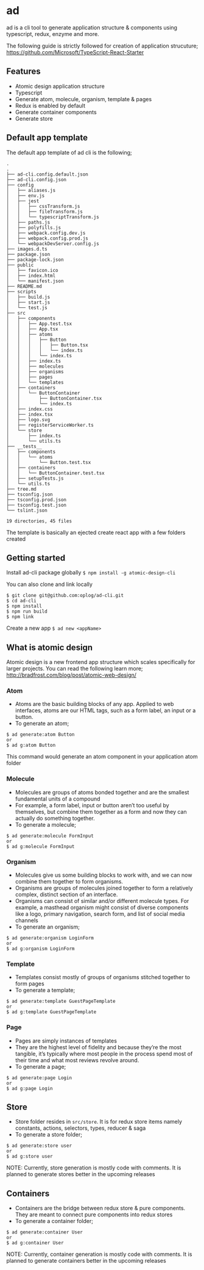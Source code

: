 # ad
ad is a cli tool to generate application structure & components using typescript, redux, enzyme and more.

The following guide is strictly followed for creation of application strucuture;
https://github.com/Microsoft/TypeScript-React-Starter

## Features
- Atomic design application structure
- Typescript
- Generate atom, molecule, organism, template & pages
- Redux is enabled by default
- Generate container components
- Generate store

## Default app template
The default app template of ad cli is the following;
```
.
.
├── ad-cli.config.default.json
├── ad-cli.config.json
├── config
│   ├── aliases.js
│   ├── env.js
│   ├── jest
│   │   ├── cssTransform.js
│   │   ├── fileTransform.js
│   │   └── typescriptTransform.js
│   ├── paths.js
│   ├── polyfills.js
│   ├── webpack.config.dev.js
│   ├── webpack.config.prod.js
│   └── webpackDevServer.config.js
├── images.d.ts
├── package.json
├── package-lock.json
├── public
│   ├── favicon.ico
│   ├── index.html
│   └── manifest.json
├── README.md
├── scripts
│   ├── build.js
│   ├── start.js
│   └── test.js
├── src
│   ├── components
│   │   ├── App.test.tsx
│   │   ├── App.tsx
│   │   ├── atoms
│   │   │   ├── Button
│   │   │   │   ├── Button.tsx
│   │   │   │   └── index.ts
│   │   │   └── index.ts
│   │   ├── index.ts
│   │   ├── molecules
│   │   ├── organisms
│   │   ├── pages
│   │   └── templates
│   ├── containers
│   │   └── ButtonContainer
│   │       ├── ButtonContainer.tsx
│   │       └── index.ts
│   ├── index.css
│   ├── index.tsx
│   ├── logo.svg
│   ├── registerServiceWorker.ts
│   └── store
│       ├── index.ts
│       └── utils.ts
├── __tests__
│   ├── components
│   │   └── atoms
│   │       └── Button.test.tsx
│   ├── containers
│   │   └── ButtonContainer.test.tsx
│   ├── setupTests.js
│   └── utils.ts
├── tree.md
├── tsconfig.json
├── tsconfig.prod.json
├── tsconfig.test.json
└── tslint.json

19 directories, 45 files
```
The template is basically an ejected create react app with a few folders created

## Getting started
Install ad-cli package globally
`$ npm install -g atomic-design-cli`

You can also clone and link locally
```
$ git clone git@github.com:oplog/ad-cli.git
$ cd ad-cli
$ npm install
$ npm run build
$ npm link
```


Create a new app
`$ ad new <appName>`

## What is atomic design
Atomic design is a new frontend app structure which scales specifically for larger projects. You can read the following learn more;
http://bradfrost.com/blog/post/atomic-web-design/

### Atom
- Atoms are the basic building blocks of any app. Applied to web interfaces, atoms are our HTML tags, such as a form label, an input or a button.
- To generate an atom;
```
$ ad generate:atom Button
or
$ ad g:atom Button
```
This command would generate an atom component in your application atom folder


### Molecule
- Molecules are groups of atoms bonded together and are the smallest fundamental units of a compound
- For example, a form label, input or button aren’t too useful by themselves, but combine them together as a form and now they can actually do something together.
- To generate a molecule;
```
$ ad generate:molecule FormInput
or
$ ad g:molecule FormInput
```

### Organism
- Molecules give us some building blocks to work with, and we can now combine them together to form organisms.
- Organisms are groups of molecules joined together to form a relatively complex, distinct section of an interface.
- Organisms can consist of similar and/or different molecule types. For example, a masthead organism might consist of diverse components like a logo, primary navigation, search form, and list of social media channels
- To generate an organism;
```
$ ad generate:organism LoginForm
or
$ ad g:organism LoginForm
```
### Template
- Templates consist mostly of groups of organisms stitched together to form pages
- To generate a template;
```
$ ad generate:template GuestPageTemplate
or
$ ad g:template GuestPageTemplate
```
### Page
- Pages are simply instances of templates
- They are the highest level of fidelity and because they’re the most tangible, it’s typically where most people in the process spend most of their time and what most reviews revolve around.
- To generate a page;
```
$ ad generate:page Login
or 
$ ad g:page Login
```

## Store
- Store folder resides in `src/store`. It is for redux store items namely constants, actions, selectors, types, reducer & saga
- To generate a store folder;
```
$ ad generate:store user
or
$ ad g:store user
```
NOTE: Currently, store generation is mostly code with comments. It is planned to generate stores better in the upcoming releases

## Containers
- Containers are the bridge between redux store & pure components. They are meant to connect pure components into redux stores
- To generate a container folder;
```
$ ad generate:container User
or 
$ ad g:container User
``` 
NOTE: Currently, container generation is mostly code with comments. It is planned to generate containers better in the upcoming releases

